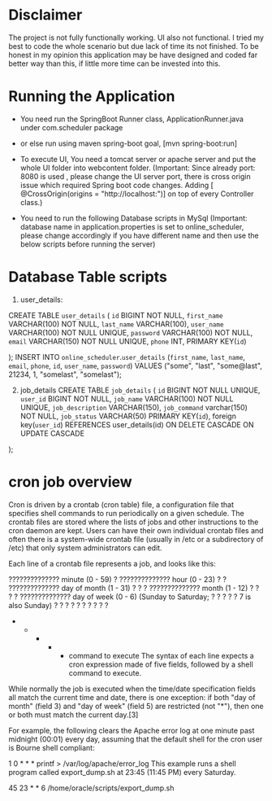 # Disclaimer
The project is not fully functionally working. UI also not functional. I tried my best to code the whole scenario but due lack of time its not finished. To be honest in my opinion this application may be have designed and coded far better way than this, if little more time can be invested into this.

# Running the Application
- You need run the SpringBoot Runner class, ApplicationRunner.java under com.scheduler package

- or else run using maven spring-boot goal, [mvn spring-boot:run]

- To execute UI, You need a tomcat server or apache server and put the whole UI folder into webcontent folder.
 (Important: Since already port: 8080 is used , please change the UI server port, there is cross origin issue which required Spring boot   code changes. Adding [ @CrossOrigin(origins = "http://localhost:<port>")] on top of every Controller class.)
 
- You need to run the following Database scripts in MySql
 (Important: database name in application.properties is set to online_scheduler, please change accordingly if you have different name   and then use the below scripts before running the server)
 
# Database Table scripts
1. user_details:


CREATE TABLE `user_details` (
	`id`	BIGINT NOT NULL,
	`first_name`	VARCHAR(100) NOT NULL,
	`last_name`	VARCHAR(100),
`user_name` VARCHAR(100) NOT NULL UNIQUE,
`password`  VARCHAR(100) NOT NULL,
	`email`	VARCHAR(150) NOT NULL UNIQUE,
	`phone`	INT, PRIMARY KEY(`id`)
	
);
INSERT INTO `online_scheduler`.`user_details`
(`first_name`,
`last_name`,
`email`,
`phone`,
`id`,
`user_name`,
`password`)
VALUES
("some",
"last",
"some@last",
21234,
1,
"somelast",
"somelast");

2. job_details
CREATE TABLE `job_details` (
	`id`	BIGINT NOT NULL UNIQUE,
    `user_id` BIGINT NOT NULL,
	`job_name`	VARCHAR(100) NOT NULL UNIQUE,
	`job_description`	VARCHAR(150),
    `job_command` varchar(150) NOT NULL,
	`job_status` VARCHAR(50)
	PRIMARY KEY(`id`),
    foreign key(`user_id`) REFERENCES user_details(id) ON DELETE CASCADE ON UPDATE CASCADE


);



# cron job overview
Cron is driven by a crontab (cron table) file, a configuration file that specifies shell commands to run periodically on a given schedule. The crontab files are stored where the lists of jobs and other instructions to the cron daemon are kept. Users can have their own individual crontab files and often there is a system-wide crontab file (usually in /etc or a subdirectory of /etc) that only system administrators can edit.

Each line of a crontab file represents a job, and looks like this:

 ?????????????? minute (0 - 59)
 ? ?????????????? hour (0 - 23)
 ? ? ?????????????? day of month (1 - 31)
 ? ? ? ?????????????? month (1 - 12)
 ? ? ? ? ?????????????? day of week (0 - 6) (Sunday to Saturday;
 ? ? ? ? ?                                       7 is also Sunday)
 ? ? ? ? ?
 ? ? ? ? ?
 * * * * *  command to execute
The syntax of each line expects a cron expression made of five fields, followed by a shell command to execute.

While normally the job is executed when the time/date specification fields all match the current time and date, there is one exception: if both "day of month" (field 3) and "day of week" (field 5) are restricted (not "*"), then one or both must match the current day.[3]

For example, the following clears the Apache error log at one minute past midnight (00:01) every day, assuming that the default shell for the cron user is Bourne shell compliant:

1 0 * * *  printf > /var/log/apache/error_log
This example runs a shell program called export_dump.sh at 23:45 (11:45 PM) every Saturday.

45 23 * * 6 /home/oracle/scripts/export_dump.sh
